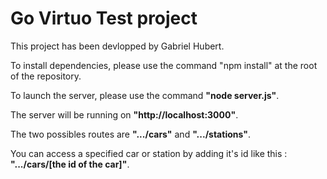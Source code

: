 # Go Virtuo Test project
This project has been devlopped by Gabriel Hubert.

To install dependencies, please use the command "npm install" at the root of the repository.

To launch the server, please use the command **"node server.js"**.

The server will be running on **"http://localhost:3000"**.

The two possibles routes are **".../cars"** and **".../stations"**.

You can access a specified car or station by adding it's id like this : **".../cars/[the id of the car]"**.
